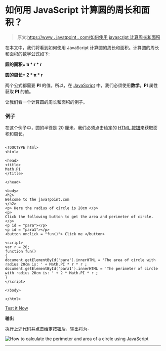 # 如何用 JavaScript 计算圆的周长和面积？

> 原文:[https://www . javatpoint . com/如何使用 javascript 计算周长和面积](https://www.javatpoint.com/how-to-calculate-the-perimeter-and-area-of-a-circle-using-javascript)

在本文中，我们将看到如何使用 JavaScript 计算圆的周长和面积。计算圆的周长和面积的数学公式如下:

**圆的面积= π * r * r**

**圆的周长= 2 * π * r**

两个公式都需要 **PI** 的值。所以，在 [JavaScript](https://www.javatpoint.com/javascript-tutorial) 中，我们必须使用**数学。PI** 属性获取 **PI** 的值。

让我们看一个计算圆的周长和面积的例子。

### 例子

在这个例子中，圆的半径是 20 厘米。我们必须点击给定的 [HTML 按钮](https://www.javatpoint.com/html-button-tag)来获取面积和周长。

```

<!DOCTYPE html>
<html>

<head>
<title>
Math.PI
</title>

</head>

<body>
<h2>
Welcome to the javaTpoint.com
</h2>
<p> Here the radius of circle is 20cm </p>
<p>
Click the following button to get the area and perimeter of circle.
</p>
<p id = "para"></p>
<p id = "para1"></p>
<button onclick = "fun()"> Click me </button>

<script> 
var r = 20;
function fun()
{
document.getElementById('para').innerHTML = 'The area of circle with radius 20cm is: ' + Math.PI * r * r ;
document.getElementById('para1').innerHTML = 'The perimeter of circle with radius 20cm is: ' + 2 * Math.PI * r ;  
}
</script> 

</body>

</html>

```

[Test it Now](https://www.javatpoint.com/oprweb/test.jsp?filename=how-to-calculate-the-perimeter-and-area-of-a-circle-using-javascript)

**输出**

执行上述代码并点击给定按钮后，输出将为-

![How to calculate the perimeter and area of a circle using JavaScript](../Images/af3d076d921b0ab82986d90054f3086e.png)

* * *